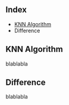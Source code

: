 ## Index
- [KNN Algorithm](#KNN-Algorithm)
- Difference

## KNN Algorithm
blablabla

## Difference
blablabla
